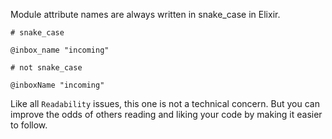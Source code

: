Module attribute names are always written in snake_case in Elixir.

    # snake_case

    @inbox_name "incoming"

    # not snake_case

    @inboxName "incoming"

Like all `Readability` issues, this one is not a technical concern.
But you can improve the odds of others reading and liking your code by making
it easier to follow.
